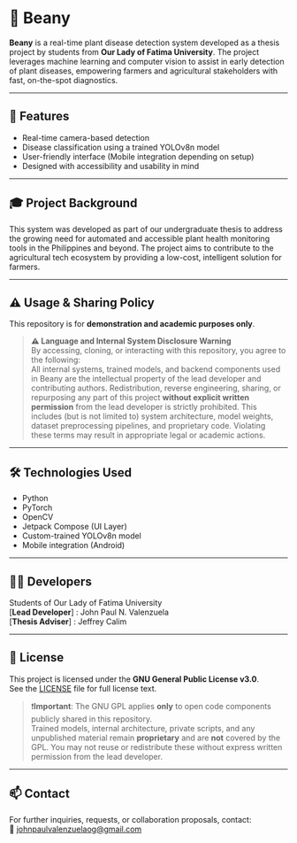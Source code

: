 # 🌿 Beany

**Beany** is a real-time plant disease detection system developed as a thesis project by students from **Our Lady of Fatima University**. The project leverages machine learning and computer vision to assist in early detection of plant diseases, empowering farmers and agricultural stakeholders with fast, on-the-spot diagnostics.

---

## 🚀 Features

- Real-time camera-based detection
- Disease classification using a trained YOLOv8n model
- User-friendly interface (Mobile integration depending on setup)
- Designed with accessibility and usability in mind

---

## 🎓 Project Background

This system was developed as part of our undergraduate thesis to address the growing need for automated and accessible plant health monitoring tools in the Philippines and beyond. The project aims to contribute to the agricultural tech ecosystem by providing a low-cost, intelligent solution for farmers.

---

## ⚠️ Usage & Sharing Policy

This repository is for **demonstration and academic purposes only**.

> **⚠️ Language and Internal System Disclosure Warning**  
By accessing, cloning, or interacting with this repository, you agree to the following:  
All internal systems, trained models, and backend components used in Beany are the intellectual property of the lead developer and contributing authors. Redistribution, reverse engineering, sharing, or repurposing any part of this project **without explicit written permission** from the lead developer is strictly prohibited. This includes (but is not limited to) system architecture, model weights, dataset preprocessing pipelines, and proprietary code. Violating these terms may result in appropriate legal or academic actions.

---

## 🛠️ Technologies Used

- Python
- PyTorch
- OpenCV
- Jetpack Compose (UI Layer)
- Custom-trained YOLOv8n model
- Mobile integration (Android)

---

## 👩‍💻 Developers

Students of Our Lady of Fatima University  
[**Lead Developer**] : John Paul N. Valenzuela  
[**Thesis Adviser**] : Jeffrey Calim

---

## 📜 License

This project is licensed under the **GNU General Public License v3.0**.  
See the [LICENSE](./LICENSE) file for full license text.

> ❗️**Important**: The GNU GPL applies **only** to open code components publicly shared in this repository.  
Trained models, internal architecture, private scripts, and any unpublished material remain **proprietary** and are **not** covered by the GPL. You may not reuse or redistribute these without express written permission from the lead developer.

---

## 📫 Contact

For further inquiries, requests, or collaboration proposals, contact:  
📧 johnpaulvalenzuelaog@gmail.com